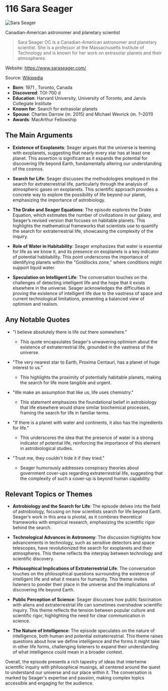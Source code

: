# 116 Sara Seager


![Sara Seager](https://encrypted-tbn0.gstatic.com/licensed-image?q=tbn:ANd9GcTx5f9KPLuU06xZTGR0GPg3E5Ug8vZKDWJNgEa0NTmfh3IWQ6lvCZtWmZh7XqU3OfuxvG--&s=19)

Canadian-American astronomer and planetary scientist

> Sara Seager OC is a Canadian-American astronomer and planetary scientist. She is a professor at the Massachusetts Institute of Technology and is known for her work on extrasolar planets and their atmospheres.

Website: https://www.saraseager.com/

Source: [Wikipedia](https://en.wikipedia.org/wiki/Sara_Seager)

- **Born**: 1971 , Toronto, Canada
- **Discovered**: TOI-700 d
- **Education**: Harvard University, University of Toronto, and Jarvis Collegiate Institute
- **Known for**: Search for extrasolar planets
- **Spouse**: Charles Darrow (m. 2015) and Michael Wevrick (m. ?–2011)
- **Awards**: MacArthur Fellowship


## The Main Arguments

- **Existence of Exoplanets**: Seager argues that the universe is teeming with exoplanets, suggesting that nearly every star has at least one planet. This assertion is significant as it expands the potential for discovering life beyond Earth, fundamentally altering our understanding of the cosmos.

- **Search for Life**: Seager discusses the methodologies employed in the search for extraterrestrial life, particularly through the analysis of atmospheric gases on exoplanets. This scientific approach provides a concrete way to explore the possibility of life beyond our planet, emphasizing the importance of astrobiology.

- **The Drake and Seager Equations**: The episode explores the Drake Equation, which estimates the number of civilizations in our galaxy, and Seager’s revised version that focuses on habitable planets. This highlights the mathematical frameworks that scientists use to quantify the search for extraterrestrial life, showcasing the complexity of the inquiry.

- **Role of Water in Habitability**: Seager emphasizes that water is essential for life as we know it, and its presence on exoplanets is a key indicator of potential habitability. This point underscores the importance of identifying planets within the "Goldilocks zone," where conditions might support liquid water.

- **Speculation on Intelligent Life**: The conversation touches on the challenges of detecting intelligent life and the hope that it exists elsewhere in the universe. Seager acknowledges the difficulties in proving the existence of intelligent life due to the vastness of space and current technological limitations, presenting a balanced view of optimism and realism.

## Any Notable Quotes

- "I believe absolutely there is life out there somewhere."
  - This quote encapsulates Seager's unwavering optimism about the existence of extraterrestrial life, grounded in the vastness of the universe.

- "The very nearest star to Earth, Proxima Centauri, has a planet of huge interest to us."
  - This highlights the proximity of potentially habitable planets, making the search for life more tangible and urgent.

- "We make an assumption that like us, life uses chemistry."
  - This statement emphasizes the foundational belief in astrobiology that life elsewhere would share similar biochemical processes, framing the search for life in familiar terms.

- "If there is a planet with water and continents, it also has the ingredients for life."
  - This underscores the idea that the presence of water is a strong indicator of potential life, reinforcing the importance of this element in astrobiological studies.

- "Trust me, they couldn't hide it if they tried."
  - Seager humorously addresses conspiracy theories about government cover-ups regarding extraterrestrial life, suggesting that the complexity of such a cover-up is beyond human capability.

## Relevant Topics or Themes

- **Astrobiology and the Search for Life**: The episode delves into the field of astrobiology, focusing on how scientists search for life beyond Earth. Seager’s work in this area is pivotal, as it combines theoretical frameworks with empirical research, emphasizing the scientific rigor behind the search.

- **Technological Advances in Astronomy**: The discussion highlights how advancements in technology, such as sensitive detectors and space telescopes, have revolutionized the search for exoplanets and their atmospheres. This theme reflects the interplay between technology and scientific discovery.

- **Philosophical Implications of Extraterrestrial Life**: The conversation touches on the philosophical questions surrounding the existence of intelligent life and what it means for humanity. This theme invites listeners to ponder their place in the universe and the implications of discovering life beyond Earth.

- **Public Perception of Science**: Seager discusses how public fascination with aliens and extraterrestrial life can sometimes overshadow scientific inquiry. This theme reflects the tension between popular culture and scientific rigor, highlighting the need for clear communication in science.

- **The Nature of Intelligence**: The episode speculates on the nature of intelligence, both human and potential extraterrestrial. This theme raises questions about how we define intelligence and the forms it might take in other life forms, challenging listeners to expand their understanding of what intelligence could mean in a broader context.

Overall, the episode presents a rich tapestry of ideas that intertwine scientific inquiry with philosophical musings, all centered around the quest to understand our universe and our place within it. The conversation is marked by Seager's expertise and passion, making complex topics accessible and engaging for the audience.